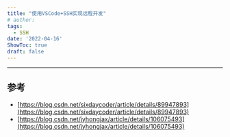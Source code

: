 ```yaml
---
title: "使用VSCode+SSH实现远程开发"
# author: 
tags:
  - SSH
date: '2022-04-16'
ShowToc: true
draft: false
---
```


<!--more-->

---

## 参考

- [https://blog.csdn.net/sixdaycoder/article/details/89947893](https://blog.csdn.net/sixdaycoder/article/details/89947893)
- [https://blog.csdn.net/jyhongjax/article/details/106075493](https://blog.csdn.net/jyhongjax/article/details/106075493)